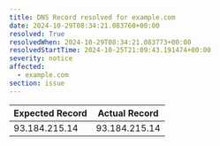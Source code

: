 ```yaml
---
title: DNS Record resolved for example.com
date: 2024-10-29T08:34:21.083760+00:00
resolved: True
resolvedWhen: 2024-10-29T08:34:21.083773+00:00
resolvedStartTime: 2024-10-25T21:09:43.191474+00:00
severity: notice
affected:
  - example.com
section: issue
---
```


| Expected Record  | Actual Record  |
|------------------|----------------|
| 93.184.215.14 | 93.184.215.14 |
